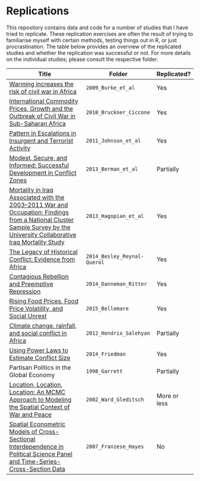 # Replications

This repository contains data and code for a number of studies that I have tried to replicate. 
These replication exercises are often the result of trying to familiarise myself with certain methods, testing things out in R, or just procrastination. 
The table below provides an overview of the replicated studies and whether the replication was successful or not. For more details on the individual studies; please consult the respective folder. 


Title | Folder | Replicated?
---|---------|-------
[Warming increases the risk of civil war in Africa](http://www.pnas.org/content/106/49/20670)| `2009_Burke_et_al`| Yes
[International Commodity Prices, Growth and the Outbreak of Civil War in Sub-Saharan Africa](http://onlinelibrary.wiley.com/doi/10.1111/j.1468-0297.2010.02353.x/abstract)| `2010_Bruckner_Ciccone`| Yes
[Pattern in Escalations in Insurgent and Terrorist Activity](http://www.sciencemag.org/content/333/6038/81.abstract)| `2011_Johnson_et_al`| Yes
[Modest, Secure, and Informed: Successful Development in Conflict Zones](https://www.aeaweb.org/articles.php?doi=10.1257/aer.103.3.512)| `2013_Berman_et_al`| Partially 
[Mortality in Iraq Associated with the 2003–2011 War and Occupation: Findings from a National Cluster Sample Survey by the University Collaborative Iraq Mortality Study](http://www.plosmedicine.org/article/info%3Adoi%2F10.1371%2Fjournal.pmed.1001533)|`2013_Hagopian_et_al`| Yes
[The Legacy of Historical Conflict: Evidence from Africa](http://dx.doi.org/10.1017/S0003055414000161)| `2014_Besley_Reynal-Querol`| Yes
[Contagious Rebellion and Preemptive Repression](http://jcr.sagepub.com/content/58/2/254.abstract)|`2014_Danneman_Ritter`| Yes
[Rising Food Prices, Food Price Volatility, and Social Unrest](http://ajae.oxfordjournals.org/content/97/1/1) |`2015_Bellemare` | Yes
[Climate change, rainfall, and social conflict in Africa](http://jpr.sagepub.com/content/49/1/35.abstract) |`2012_Hendrix_Salehyan` | Partially 
[Using Power Laws to Estimate Conflict Size](http://jcr.sagepub.com/content/59/7/1216) | `2014_Friedman` | Yes
Partisan Politics in the Global Economy | `1998_Garrett` | Partially 
[Location, Location, Location: An MCMC Approach to Modeling the Spatial Context of War and Peace](http://pan.oxfordjournals.org/content/10/3/244.abstract) |`2002_Ward_Gleditsch` | More or less
[Spatial Econometric Models of Cross-Sectional Interdependence in Political Science Panel and Time-Series-Cross-Section Data](https://academic.oup.com/pan/article-abstract/15/2/140/1564984) | `2007_Franzese_Hayes`| No



